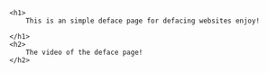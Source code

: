 
    <h1>
        This is an simple deface page for defacing websites enjoy!

    </h1>
    <h2>
        The video of the deface page!
    </h2>
